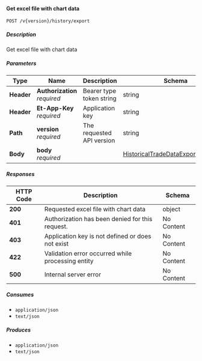 
<a name="historicaltradedata_exporttoexcel"></a>
#### Get excel file with chart data
```
POST /v{version}/history/export
```


##### Description
Get excel file with chart data


##### Parameters

|Type|Name|Description|Schema|Default|
|---|---|---|---|---|
|**Header**|**Authorization**  <br>*required*|Bearer type token string|string||
|**Header**|**Et-App-Key**  <br>*required*|Application key|string||
|**Path**|**version**  <br>*required*|The requested API version|string|`"1.0"`|
|**Body**|**body**  <br>*required*||[HistoricalTradeDataExportDataModel](#historicaltradedataexportdatamodel)||


##### Responses

|HTTP Code|Description|Schema|
|---|---|---|
|**200**|Requested excel file with chart data|object|
|**401**|Authorization has been denied for this request.|No Content|
|**403**|Application key is not defined or does not exist|No Content|
|**422**|Validation error occurred while processing entity|No Content|
|**500**|Internal server error|No Content|


##### Consumes

* `application/json`
* `text/json`


##### Produces

* `application/json`
* `text/json`



